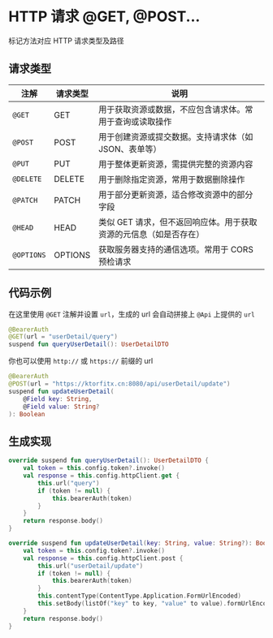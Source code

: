 # HTTP 请求 @GET, @POST...

标记方法对应 HTTP 请求类型及路径

## 请求类型

| 注解         | 请求类型    | 说明                                  |
|------------|---------|-------------------------------------|
| `@GET`     | GET     | 用于获取资源或数据，不应包含请求体。常用于查询或读取操作        |
| `@POST`    | POST    | 用于创建资源或提交数据。支持请求体（如 JSON、表单等）       |
| `@PUT`     | PUT     | 用于整体更新资源，需提供完整的资源内容                 |
| `@DELETE`  | DELETE  | 用于删除指定资源，常用于数据删除操作                  |
| `@PATCH`   | PATCH   | 用于部分更新资源，适合修改资源中的部分字段               |
| `@HEAD`    | HEAD    | 类似 GET 请求，但不返回响应体。用于获取资源的元信息（如是否存在） |
| `@OPTIONS` | OPTIONS | 获取服务器支持的通信选项。常用于 CORS 预检请求          |

## 代码示例

在这里使用 `@GET` 注解并设置 `url`，生成的 url 会自动拼接上 `@Api` 上提供的 `url`

```kotlin
@BearerAuth
@GET(url = "userDetail/query")
suspend fun queryUserDetail(): UserDetailDTO
```

你也可以使用 `http://` 或 `https://` 前缀的 url

```kotlin
@BearerAuth
@POST(url = "https://ktorfitx.cn:8080/api/userDetail/update")
suspend fun updateUserDetail(
	@Field key: String,
	@Field value: String?
): Boolean
```

## 生成实现

```kotlin
override suspend fun queryUserDetail(): UserDetailDTO {
	val token = this.config.token?.invoke()
	val response = this.config.httpClient.get {
		this.url("query")
		if (token != null) {
			this.bearerAuth(token)
		}
	}
	return response.body()
}
```

```kotlin
override suspend fun updateUserDetail(key: String, value: String?): Boolean {
	val token = this.config.token?.invoke()
	val response = this.config.httpClient.post {
		this.url("userDetail/update")
		if (token != null) {
			this.bearerAuth(token)
		}
		this.contentType(ContentType.Application.FormUrlEncoded)
		this.setBody(listOf("key" to key, "value" to value).formUrlEncode())
	}
	return response.body()
}
```